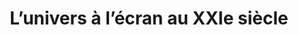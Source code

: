 ---
layout: page
title: L’univers à l’écran au XXIe siècle 
description: Journée d'études interdisciplinaires et exposition 
img: assets/img/2023_05_03_universalecran.jpeg
redirect: https://universalecranxxi.wordpress.com/
importance: 1
category: 
---